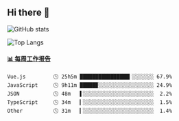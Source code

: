 ## Hi there 👋

![GitHub stats](https://github-readme-stats.orilight.top/api?username=orilights)

![Top Langs](https://github-readme-stats.orilight.top/api/top-langs/?username=orilights&layout=compact)

<!-- waka-box start -->
#### <a href="https://gist.github.com/92c8d5b388768c10efcba86e82b7c4fb" target="_blank">📊 每周工作报告</a>
```text
Vue.js         🕓 25h5m ████████████████▎░░░░░░░ 67.9%
JavaScript     🕓 9h11m █████▉░░░░░░░░░░░░░░░░░░ 24.9%
JSON           🕓 48m   ▌░░░░░░░░░░░░░░░░░░░░░░░  2.2%
TypeScript     🕓 34m   ▎░░░░░░░░░░░░░░░░░░░░░░░  1.5%
Other          🕓 31m   ▎░░░░░░░░░░░░░░░░░░░░░░░  1.4%
```
<!-- Powered by https://github.com/journey-ad/waka-box-go . -->
<!-- waka-box end -->

